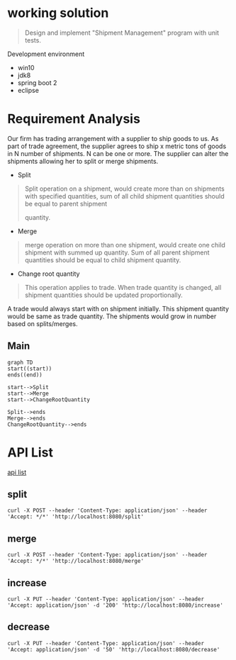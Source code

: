 # working solution

> Design and implement "Shipment Management" program with unit tests.



Development environment

- win10
- jdk8
- spring boot 2
- eclipse



# Requirement Analysis

Our firm has trading arrangement with a supplier to ship goods to us. As part of trade agreement, the supplier agrees to ship x metric tons of goods in N number of shipments. N can be one or more. The supplier can alter the shipments allowing her to split or merge shipments.

- Split

> Split operation on a shipment, would create more than on shipments with specified quantities, sum of all child shipment quantities should be equal to parent shipment 
>
> quantity.

- Merge

> merge operation on more than one shipment, would create one child shipment with summed up quantity. Sum of all parent shipment quantities should be equal to child shipment quantity.

- Change root quantity

> This operation applies to trade. When trade quantity is changed, all shipment quantities should be updated proportionally.

A trade would always start with on shipment initially. This shipment quantity would be same as trade quantity. The shipments would grow in number based on splits/merges.



## Main

```mermaid
graph TD
start((start))
ends((end))

start-->Split
start-->Merge
start-->ChangeRootQuantity

Split-->ends
Merge-->ends
ChangeRootQuantity-->ends

```

# API List

[api list](http://localhost:8080/swagger-ui.html)

## split

```shell
curl -X POST --header 'Content-Type: application/json' --header 'Accept: */*' 'http://localhost:8080/split'
```

## merge

```shell
curl -X POST --header 'Content-Type: application/json' --header 'Accept: */*' 'http://localhost:8080/merge'
```



## increase

```shell
curl -X PUT --header 'Content-Type: application/json' --header 'Accept: application/json' -d '200' 'http://localhost:8080/increase'
```



## decrease

```shell
curl -X PUT --header 'Content-Type: application/json' --header 'Accept: application/json' -d '50' 'http://localhost:8080/decrease'
```

